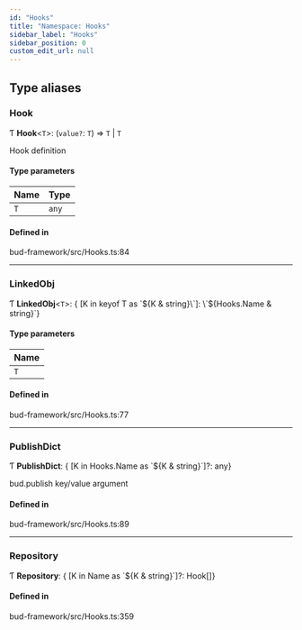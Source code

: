 ```yaml
---
id: "Hooks"
title: "Namespace: Hooks"
sidebar_label: "Hooks"
sidebar_position: 0
custom_edit_url: null
---
```


## Type aliases

### Hook

Ƭ **Hook**<`T`\>: (`value?`: `T`) => `T` \| `T`

Hook definition

#### Type parameters

| Name | Type |
| :------ | :------ |
| `T` | `any` |

#### Defined in

bud-framework/src/Hooks.ts:84

___

### LinkedObj

Ƭ **LinkedObj**<`T`\>: { [K in keyof T as \`${K & string}\`]: \`${Hooks.Name & string}\`}

#### Type parameters

| Name |
| :------ |
| `T` |

#### Defined in

bud-framework/src/Hooks.ts:77

___

### PublishDict

Ƭ **PublishDict**: { [K in Hooks.Name as \`${K & string}\`]?: any}

bud.publish key/value argument

#### Defined in

bud-framework/src/Hooks.ts:89

___

### Repository

Ƭ **Repository**: { [K in Name as \`${K & string}\`]?: Hook[]}

#### Defined in

bud-framework/src/Hooks.ts:359

